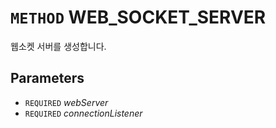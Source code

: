 # `METHOD` WEB_SOCKET_SERVER
웹소켓 서버를 생성합니다.

## Parameters
* `REQUIRED` *webServer*
* `REQUIRED` *connectionListener*
